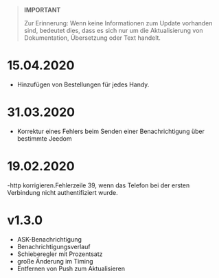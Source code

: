 >**IMPORTANT**
>
>Zur Erinnerung: Wenn keine Informationen zum Update vorhanden sind, bedeutet dies, dass es sich nur um die Aktualisierung von Dokumentation, Übersetzung oder Text handelt.

# 15.04.2020

- Hinzufügen von Bestellungen für jedes Handy.

# 31.03.2020

- Korrektur eines Fehlers beim Senden einer Benachrichtigung über bestimmte Jeedom

# 19.02.2020

-http korrigieren.Fehlerzeile 39, wenn das Telefon bei der ersten Verbindung nicht authentifiziert wurde.

# v1.3.0

- ASK-Benachrichtigung
- Benachrichtigungsverlauf
- Schieberegler mit Prozentsatz
- große Änderung im Timing
- Entfernen von Push zum Aktualisieren
